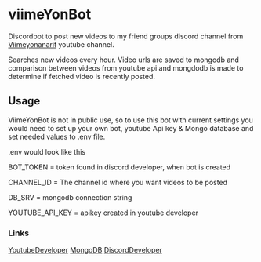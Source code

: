 # viimeYonBot
Discordbot to post new videos to my friend groups discord channel from [Viimeyonanarit](https://www.youtube.com/channel/UCZtDQulSu6Ar7X6B_5SftTQ) youtube channel.

Searches new videos every hour. Video urls are saved to mongodb and comparison between videos from youtube api and mongdodb is made to determine if fetched video is recently posted.

## Usage
ViimeYonBot is not in public use, so to use this bot with current settings you would need to set up your own bot, youtube Api key & Mongo database and set needed values to .env file.

.env would look like this

BOT_TOKEN = token found in discord developer, when bot is created

CHANNEL_ID = The channel id where you want videos to be posted

DB_SRV = mongodb connection string

YOUTUBE_API_KEY = apikey created in youtube developer 

### Links
[YoutubeDeveloper](https://developers.google.com/youtube/v3)
[MongoDB](https://www.mongodb.com/cloud/atlas/lp/try4?utm_content=controlhterms&utm_source=google&utm_campaign=search_gs_pl_evergreen_atlas_core_prosp-brand_gic-null_emea-fi_ps-all_desktop_eng_lead&utm_term=mongodb&utm_medium=cpc_paid_search&utm_ad=e&utm_ad_campaign_id=12212624398&adgroup=115749707663&cq_cmp=12212624398&gclid=Cj0KCQjwn9CgBhDjARIsAD15h0CnZ-G0TS18v-gdBoY01azK8u5YkUvkDpBmxXxsNnuBnbUoFEuP9NcaArIZEALw_wcB)
[DiscordDeveloper](https://discord.com/developers/docs/intro)
